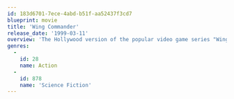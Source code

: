 ```yaml
---
id: 183d6701-7ece-4abd-b51f-aa52437f3cd7
blueprint: movie
title: 'Wing Commander'
release_date: '1999-03-11'
overview: 'The Hollywood version of the popular video game series "Wing Commander". Unlike other video games to feature film transitions, series creator Chris Roberts was heavily involved in the film''s creation. This is the story of Christopher Blair and Todd "Maniac" Marshall as they arrive at the Tiger Claw and are soon forced to stop a Kilrathi fleet heading towards Earth.'
genres:
  -
    id: 28
    name: Action
  -
    id: 878
    name: 'Science Fiction'
---
```

